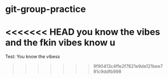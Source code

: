 # git-group-practice

<<<<<<< HEAD
you know the vibes and the fkin vibes know u
=======
Test: You know the vibess
>>>>>>> 9f90413c4ffe2f7621e9de121bee791c9ddfb998
